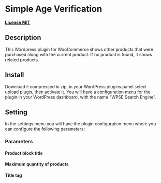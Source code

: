 # Simple Age Verification

[**License MIT**](https://github.com/javiervilchezl/wp-products-purchased-together-jvl/blob/master/LICENSE.txt)

## Description

This Wordpress plugin for WooCommerce shows other products that were purchased along with the current product. If no product is found, it shows related products.

## Install

Download it compressed in zip, in your WordPress plugins panel select upload plugin, then activate it.
You will have a configuration menu for the plugin in your WordPress dashboard, with the name "WPSE Search Engine".

## Setting

In the settings menu you will have the plugin configuration menu where you can configure the following parameters:

### Parameters

#### Product block title

#### Maximum quantity of products

#### Title tag

